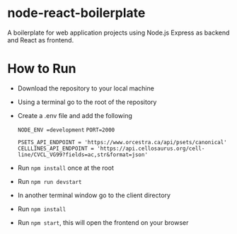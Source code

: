# node-react-boilerplate
A boilerplate for web application projects using Node.js Express as backend and React as frontend.

# How to Run
* Download the repository to your local machine
* Using a terminal go to the root of the repository
* Create a .env file and add the following 

    `NODE_ENV =development`
    `PORT=2000`

    `PSETS_API_ENDPOINT = 'https://www.orcestra.ca/api/psets/canonical'`
    `CELLLINES_API_ENDPOINT = 'https://api.cellosaurus.org/cell-line/CVCL_VG99?fields=ac,str&format=json'`
* Run `npm install` once at the root
* Run `npm run devstart`
* In another terminal window go to the client directory
* Run `npm install`
* Run `npm start`, this will open the frontend on your browser

